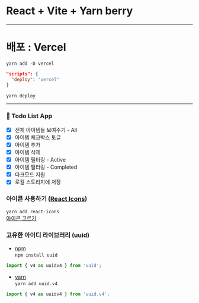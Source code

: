 # React + Vite + Yarn berry

---

# 배포 : Vercel

`yarn add -D vercel`

```json
"scripts": {
  "deploy": "vercel"
}
```

`yarn deploy`

---

### 📓 Todo List App

-   [x] 전체 아이템들 보여주기 - All
-   [x] 아이템 체크박스 토글
-   [x] 아이템 추가
-   [x] 아이템 삭제
-   [x] 아이템 필터링 - Active
-   [x] 아이템 필터링 - Completed
-   [x] 다크모드 지원
-   [x] 로컬 스토리지에 저장

### 아이콘 사용하기 ([React Icons](https://www.npmjs.com/package/react-icons))

`yarn add react-icons`  
[아이콘 고르기](https://primer.style/foundations/icons)

### 고유한 아이디 라이브러리 (uuid)

-   [npm](https://www.npmjs.com/package/uuid)  
    `npm install uuid`

```js
import { v4 as uuidv4 } from 'uuid';
```

-   [yarn](https://classic.yarnpkg.com/en/package/uuid.v4)  
    `yarn add uuid.v4`

```js
import { v4 as uuidv4 } from 'uuid.v4';
```
